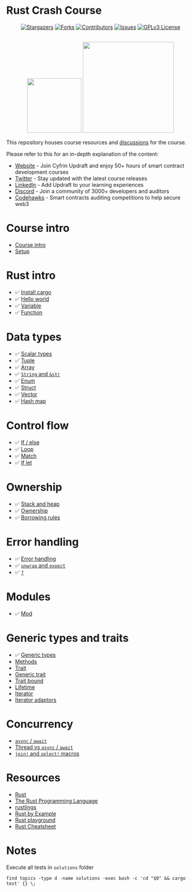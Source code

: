 # Rust Crash Course

[contributors-shield]: https://img.shields.io/github/contributors/cyfrin/rust-crash-course.svg?style=for-the-badge
[contributors-url]: https://github.com/cyfrin/rust-crash-course/graphs/contributors
[forks-shield]: https://img.shields.io/github/forks/cyfrin/rust-crash-course.svg?style=for-the-badge
[forks-url]: https://github.com/cyfrin/rust-crash-course/network/members
[stars-shield]: https://img.shields.io/github/stars/cyfrin/rust-crash-course.svg?style=for-the-badge
[stars-url]: https://github.com/cyfrin/rust-crash-course/stargazers
[issues-shield]: https://img.shields.io/github/issues/cyfrin/rust-crash-course.svg?style=for-the-badge
[issues-url]: https://github.com/cyfrin/rust-crash-course/issues
[license-shield]: https://img.shields.io/github/license/cyfrin/rust-crash-course.svg?style=for-the-badge
[license-url]: https://github.com/cyfrin/rust-crash-course/blob/main/LICENSE
[linkedin-shield]: https://img.shields.io/badge/-LinkedIn-black.svg?style=for-the-badge&logo=linkedin&colorB=555

<div align="center">

[![Stargazers][stars-shield]][stars-url] [![Forks][forks-shield]][forks-url] [![Contributors][contributors-shield]][contributors-url] [![Issues][issues-shield]][issues-url] [![GPLv3 License][license-shield]][license-url]

<p align="center">
    <br />
    <a href="https://cyfrin.io/">
        <img src=".github/images/poweredbycyfrinbluehigher.png" width="145" alt=""/></a>
            <a href="https://updraft.cyfrin.io/courses/aave-v3">
        <img src=".github/images/coursebadge.png" width="242.3" alt=""/></a>
    <br />
</p>
</div>

This repository houses course resources and [discussions](https://github.com/Cyfrin/rust-crash-course/discussions) for the course.

Please refer to this for an in-depth explanation of the content:

- [Website](https://updraft.cyfrin.io) - Join Cyfrin Updraft and enjoy 50+ hours of smart contract development courses
- [Twitter](https://twitter.com/CyfrinUpdraft) - Stay updated with the latest course releases
- [LinkedIn](https://www.linkedin.com/school/cyfrin-updraft/) - Add Updraft to your learning experiences
- [Discord](https://discord.gg/cyfrin) - Join a community of 3000+ developers and auditors
- [Codehawks](https://codehawks.com) - Smart contracts auditing competitions to help secure web3

# Course intro

- [Course intro](./notes/course_intro.md)
- [Setup](./notes/course_setup.md)

# Rust intro

- ✅ [Install cargo](./notes/install.md)
- ✅ [Hello world](./topics/hello/README.md)
- ✅ [Variable](./topics/variable/README.md)
- ✅ [Function](./topics/function/README.md)

# Data types

- ✅ [Scalar types](./topics/scalar/README.md)
- ✅ [Tuple](./topics/tuple/README.md)
- ✅ [Array](./topics/array/README.md)
- ✅ [`String` and `&str`](./topics/string/README.md)
- ✅ [Enum](./topics/enum_type/README.md)
- ✅ [Struct](./topics/struct_type/README.md)
- ✅ [Vector](./topics/vector/README.md)
- ✅ [Hash map](./topics/hash_map/README.md)

# Control flow

- ✅ [If / else](./topics/if_else/README.md)
- ✅ [Loop](./topics/for_loop/README.md)
- ✅ [Match](./topics/pattern_match/README.md)
- ✅ [If let](./topics/if_let/README.md)

# Ownership

- ✅ [Stack and heap](./topics/stack_heap/README.md)
- ✅ [Ownership](./topics/ownership/README.md)
- ✅ [ Borrowing rules](./topics/borrowing_rules/README.md)

# Error handling

- ✅ [Error handling](./topics/error/README.md)
- ✅ [`unwrap` and `expect`](./topics/unwrap/README.md)
- ✅ [`?`](./topics/question/README.md)

# Modules

- ✅ [Mod](./topics/modules/README.md)

# Generic types and traits

- ✅ [Generic types](./topics/generic_type/README.md)
- [Methods](./topics/method/README.md)
- [Trait](./topics/trait_basic/README.md)
- [Generic trait](./topics/generic_trait/README.md)
- [Trait bound](./topics/trait_bound/README.md)
- [Lifetime](./topics/lifetime/README.md)
- [Iterator](./topics/iterator_adaptors/README.md)
- [Iterator adaptors](./topics/iterator_adaptors/README.md)

# Concurrency

- [`async` / `await`](./topics/async_await/README.md)
- [Thread vs `async` / `await`](./topics/async_await/README.md)
- [`join!` and `select!` macros](./topics/join_select/README.md)

# Resources

- [Rust](https://www.rust-lang.org/)
- [The Rust Programming Language](https://doc.rust-lang.org/book/)
- [rustlings](https://github.com/rust-lang/rustlings/)
- [Rust by Example](https://doc.rust-lang.org/rust-by-example/)
- [Rust playground](https://play.rust-lang.org/)
- [Rust Cheatsheet](https://cheats.rs/)

# Notes

Execute all tests in `solutions` folder

```shell
find topics -type d -name solutions -exec bash -c 'cd "$0" && cargo test' {} \;
```

